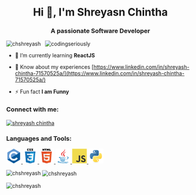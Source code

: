 <h1 align="center">Hi 👋, I'm Shreyasn Chintha</h1>
<h3 align="center">A passionate Software Developer</h3>

<img align="right" alt="codingseriously" width="400" src="![image](https://github.com/chshreyash/chshreyash/assets/129191717/21d9906d-84a6-4f8b-888c-9f50389ef99e)
">

<p align="left"> <img src="https://komarev.com/ghpvc/?username=chshreyash&label=Profile%20views&color=0e75b6&style=flat" alt="chshreyash" /> </p>

- 🌱 I’m currently learning **ReactJS**

- 📄 Know about my experiences [https://www.linkedin.com/in/shreyash-chintha-71570525a/](https://www.linkedin.com/in/shreyash-chintha-71570525a/)

- ⚡ Fun fact **I am Funny**

<h3 align="left">Connect with me:</h3>
<p align="left">
<a href="https://linkedin.com/in/shreyash chintha" target="blank"><img align="center" src="https://raw.githubusercontent.com/rahuldkjain/github-profile-readme-generator/master/src/images/icons/Social/linked-in-alt.svg" alt="shreyash chintha" height="30" width="40" /></a>
</p>

<h3 align="left">Languages and Tools:</h3>
<p align="left"> <a href="https://www.cprogramming.com/" target="_blank" rel="noreferrer"> <img src="https://raw.githubusercontent.com/devicons/devicon/master/icons/c/c-original.svg" alt="c" width="40" height="40"/> </a> <a href="https://www.w3schools.com/css/" target="_blank" rel="noreferrer"> <img src="https://raw.githubusercontent.com/devicons/devicon/master/icons/css3/css3-original-wordmark.svg" alt="css3" width="40" height="40"/> </a> <a href="https://www.w3.org/html/" target="_blank" rel="noreferrer"> <img src="https://raw.githubusercontent.com/devicons/devicon/master/icons/html5/html5-original-wordmark.svg" alt="html5" width="40" height="40"/> </a> <a href="https://www.java.com" target="_blank" rel="noreferrer"> <img src="https://raw.githubusercontent.com/devicons/devicon/master/icons/java/java-original.svg" alt="java" width="40" height="40"/> </a> <a href="https://developer.mozilla.org/en-US/docs/Web/JavaScript" target="_blank" rel="noreferrer"> <img src="https://raw.githubusercontent.com/devicons/devicon/master/icons/javascript/javascript-original.svg" alt="javascript" width="40" height="40"/> </a> <a href="https://www.python.org" target="_blank" rel="noreferrer"> <img src="https://raw.githubusercontent.com/devicons/devicon/master/icons/python/python-original.svg" alt="python" width="40" height="40"/> </a> </p>

<p><img align="left" src="https://github-readme-stats.vercel.app/api/top-langs?username=chshreyash&show_icons=true&locale=en&layout=compact" alt="chshreyash" /></p>

<p>&nbsp;<img align="center" src="https://github-readme-stats.vercel.app/api?username=chshreyash&show_icons=true&locale=en" alt="chshreyash" /></p>

<p><img align="center" src="https://github-readme-streak-stats.herokuapp.com/?user=chshreyash&" alt="chshreyash" /></p>

